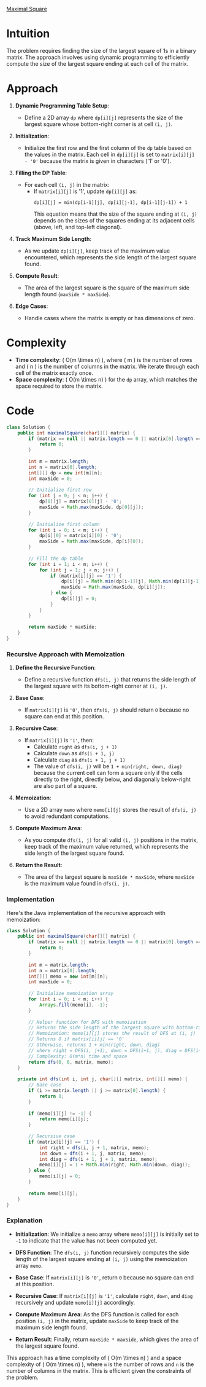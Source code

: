 [Maximal Square](https://leetcode.com/problems/maximal-square/description)

# Intuition
The problem requires finding the size of the largest square of 1s in a binary matrix. The approach involves using dynamic programming to efficiently compute the size of the largest square ending at each cell of the matrix.

# Approach
1. **Dynamic Programming Table Setup**:
   - Define a 2D array `dp` where `dp[i][j]` represents the size of the largest square whose bottom-right corner is at cell `(i, j)`.

2. **Initialization**:
   - Initialize the first row and the first column of the `dp` table based on the values in the matrix. Each cell in `dp[i][j]` is set to `matrix[i][j] - '0'` because the matrix is given in characters ('1' or '0').

3. **Filling the DP Table**:
   - For each cell `(i, j)` in the matrix:
     - If `matrix[i][j]` is '1', update `dp[i][j]` as:
       ```
       dp[i][j] = min(dp[i-1][j], dp[i][j-1], dp[i-1][j-1]) + 1
       ```
       This equation means that the size of the square ending at `(i, j)` depends on the sizes of the squares ending at its adjacent cells (above, left, and top-left diagonal).

4. **Track Maximum Side Length**:
   - As we update `dp[i][j]`, keep track of the maximum value encountered, which represents the side length of the largest square found.

5. **Compute Result**:
   - The area of the largest square is the square of the maximum side length found (`maxSide * maxSide`).

6. **Edge Cases**:
   - Handle cases where the matrix is empty or has dimensions of zero.

# Complexity
- **Time complexity**: \( O(m \times n) \), where \( m \) is the number of rows and \( n \) is the number of columns in the matrix. We iterate through each cell of the matrix exactly once.
- **Space complexity**: \( O(m \times n) \) for the `dp` array, which matches the space required to store the matrix.

# Code
```java
class Solution {
    public int maximalSquare(char[][] matrix) {
        if (matrix == null || matrix.length == 0 || matrix[0].length == 0) {
            return 0;
        }
        
        int m = matrix.length;
        int n = matrix[0].length;
        int[][] dp = new int[m][n];
        int maxSide = 0;
        
        // Initialize first row
        for (int j = 0; j < n; j++) {
            dp[0][j] = matrix[0][j] - '0';
            maxSide = Math.max(maxSide, dp[0][j]);
        }
        
        // Initialize first column
        for (int i = 0; i < m; i++) {
            dp[i][0] = matrix[i][0] - '0';
            maxSide = Math.max(maxSide, dp[i][0]);
        }
        
        // Fill the dp table
        for (int i = 1; i < m; i++) {
            for (int j = 1; j < n; j++) {
                if (matrix[i][j] == '1') {
                    dp[i][j] = Math.min(dp[i-1][j], Math.min(dp[i][j-1], dp[i-1][j-1])) + 1;
                    maxSide = Math.max(maxSide, dp[i][j]);
                } else {
                    dp[i][j] = 0;
                }
            }
        }
        
        return maxSide * maxSide;
    }
}
```

### Recursive Approach with Memoization

1. **Define the Recursive Function**:
   - Define a recursive function `dfs(i, j)` that returns the side length of the largest square with its bottom-right corner at `(i, j)`.

2. **Base Case**:
   - If `matrix[i][j]` is `'0'`, then `dfs(i, j)` should return `0` because no square can end at this position.

3. **Recursive Case**:
   - If `matrix[i][j]` is `'1'`, then:
     - Calculate `right` as `dfs(i, j + 1)`
     - Calculate `down` as `dfs(i + 1, j)`
     - Calculate `diag` as `dfs(i + 1, j + 1)`
     - The value of `dfs(i, j)` will be `1 + min(right, down, diag)` because the current cell can form a square only if the cells directly to the right, directly below, and diagonally below-right are also part of a square.

4. **Memoization**:
   - Use a 2D array `memo` where `memo[i][j]` stores the result of `dfs(i, j)` to avoid redundant computations.

5. **Compute Maximum Area**:
   - As you compute `dfs(i, j)` for all valid `(i, j)` positions in the matrix, keep track of the maximum value returned, which represents the side length of the largest square found.

6. **Return the Result**:
   - The area of the largest square is `maxSide * maxSide`, where `maxSide` is the maximum value found in `dfs(i, j)`.

### Implementation

Here's the Java implementation of the recursive approach with memoization:

```java
class Solution {
    public int maximalSquare(char[][] matrix) {
        if (matrix == null || matrix.length == 0 || matrix[0].length == 0) {
            return 0;
        }
        
        int m = matrix.length;
        int n = matrix[0].length;
        int[][] memo = new int[m][n];
        int maxSide = 0;
        
        // Initialize memoization array
        for (int i = 0; i < m; i++) {
            Arrays.fill(memo[i], -1);
        }
        
        // Helper function for DFS with memoization
        // Returns the side length of the largest square with bottom-right corner at (i, j)
        // Memoization: memo[i][j] stores the result of DFS at (i, j)
        // Returns 0 if matrix[i][j] == '0'
        // Otherwise, returns 1 + min(right, down, diag)
        // where right = DFS(i, j+1), down = DFS(i+1, j), diag = DFS(i+1, j+1)
        // Complexity: O(m*n) time and space
        return dfs(0, 0, matrix, memo);
    }
    
    private int dfs(int i, int j, char[][] matrix, int[][] memo) {
        // Base case
        if (i >= matrix.length || j >= matrix[0].length) {
            return 0;
        }
        
        if (memo[i][j] != -1) {
            return memo[i][j];
        }
        
        // Recursive case
        if (matrix[i][j] == '1') {
            int right = dfs(i, j + 1, matrix, memo);
            int down = dfs(i + 1, j, matrix, memo);
            int diag = dfs(i + 1, j + 1, matrix, memo);
            memo[i][j] = 1 + Math.min(right, Math.min(down, diag));
        } else {
            memo[i][j] = 0;
        }
        
        return memo[i][j];
    }
}
```

### Explanation

- **Initialization**: We initialize a `memo` array where `memo[i][j]` is initially set to `-1` to indicate that the value has not been computed yet.

- **DFS Function**: The `dfs(i, j)` function recursively computes the side length of the largest square ending at `(i, j)` using the memoization array `memo`.

- **Base Case**: If `matrix[i][j]` is `'0'`, return `0` because no square can end at this position.

- **Recursive Case**: If `matrix[i][j]` is `'1'`, calculate `right`, `down`, and `diag` recursively and update `memo[i][j]` accordingly.

- **Compute Maximum Area**: As the DFS function is called for each position `(i, j)` in the matrix, update `maxSide` to keep track of the maximum side length found.

- **Return Result**: Finally, return `maxSide * maxSide`, which gives the area of the largest square found.

This approach has a time complexity of \( O(m \times n) \) and a space complexity of \( O(m \times n) \), where `m` is the number of rows and `n` is the number of columns in the matrix. This is efficient given the constraints of the problem.